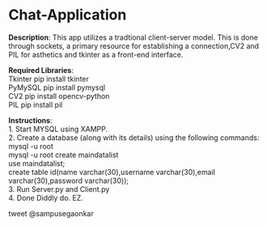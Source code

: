 # Chat-Application
 **Description**: This app utilizes a tradtional client-server model. This is done through sockets, a primary resource for establishing a                     connection,CV2 and PIL for asthetics and tkinter as a front-end interface.  
  
  **Required Libraries**:<br/>Tkinter    pip install tkinter <br/>
                     PyMySQL    pip install pymysql <br/>
                     CV2        pip install opencv-python <br/>
                     PIL        pip install pil <br/>
                     
  **Instructions**: <br/>1. Start MYSQL using XAMPP. <br/>
                2. Create a database (along with its details) using the following commands: <br/>
                    mysql -u root <br/>
                    mysql -u root create maindatalist <br/>
                    use maindatalist; <br/>
                    create table id(name varchar(30),username varchar(30),email varchar(30),password varchar(30)); <br/>
                3. Run Server.py and Client.py <br/>
                4. Done Diddly do. EZ. <br/>
                        
  tweet @sampusegaonkar 
                     
